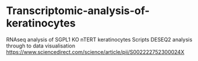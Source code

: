 # Transcriptomic-analysis-of-keratinocytes
RNAseq analysis of SGPL1 KO nTERT keratinocytes
Scripts DESEQ2 analysis through to data visualisation
https://www.sciencedirect.com/science/article/pii/S002222752300024X

